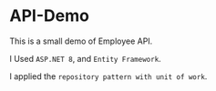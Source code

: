 # API-Demo

This is a small demo of Employee API.

I Used `ASP.NET 8`, and `Entity Framework`.

I applied the `repository pattern with unit of work`. 
